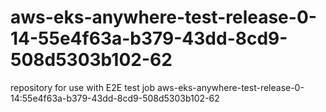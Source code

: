# aws-eks-anywhere-test-release-0-14-55e4f63a-b379-43dd-8cd9-508d5303b102-62
repository for use with E2E test job aws-eks-anywhere-test-release-0-14:55e4f63a-b379-43dd-8cd9-508d5303b102-62
